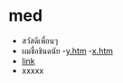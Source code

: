 # med
- สวัสดีเพื่อนๆ
- ผมชื่อชินดนัย
-<a href=y.htm>y.htm</a>
-<a href=x.htm>x.htm</a>
- [link](X.HTM)
- xxxxx
